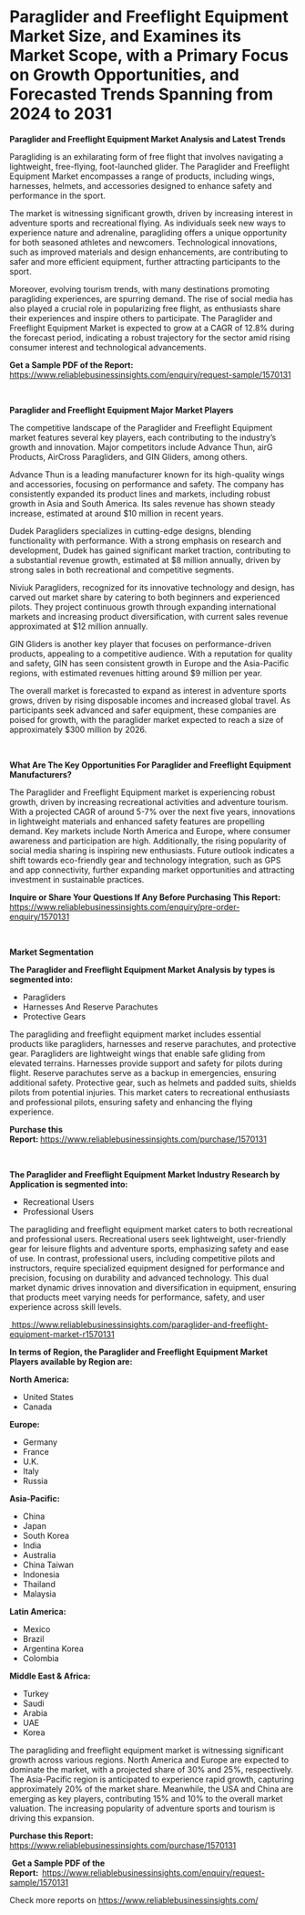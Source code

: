 <p><h1>Paraglider and Freeflight Equipment Market Size, and Examines its Market Scope, with a Primary Focus on Growth Opportunities, and Forecasted Trends Spanning from 2024 to 2031</h1></p><p><strong>Paraglider and Freeflight Equipment Market Analysis and Latest Trends</strong></p>
<p><p>Paragliding is an exhilarating form of free flight that involves navigating a lightweight, free-flying, foot-launched glider. The Paraglider and Freeflight Equipment Market encompasses a range of products, including wings, harnesses, helmets, and accessories designed to enhance safety and performance in the sport. </p><p>The market is witnessing significant growth, driven by increasing interest in adventure sports and recreational flying. As individuals seek new ways to experience nature and adrenaline, paragliding offers a unique opportunity for both seasoned athletes and newcomers. Technological innovations, such as improved materials and design enhancements, are contributing to safer and more efficient equipment, further attracting participants to the sport.</p><p>Moreover, evolving tourism trends, with many destinations promoting paragliding experiences, are spurring demand. The rise of social media has also played a crucial role in popularizing free flight, as enthusiasts share their experiences and inspire others to participate. The Paraglider and Freeflight Equipment Market is expected to grow at a CAGR of 12.8% during the forecast period, indicating a robust trajectory for the sector amid rising consumer interest and technological advancements.</p></p>
<p><strong>Get a Sample PDF of the Report:&nbsp;</strong> <a href="https://www.reliablebusinessinsights.com/enquiry/request-sample/1570131?utm_campaign=1873&utm_medium=2&utm_source=Github&utm_content=ia&utm_term=29122024&utm_id=paraglider-and-freeflight-equipment">https://www.reliablebusinessinsights.com/enquiry/request-sample/1570131</a></p>
<p>&nbsp;</p>
<p><strong>Paraglider and Freeflight Equipment Major Market Players</strong></p>
<p><p>The competitive landscape of the Paraglider and Freeflight Equipment market features several key players, each contributing to the industry’s growth and innovation. Major competitors include Advance Thun, airG Products, AirCross Paragliders, and GIN Gliders, among others.</p><p>Advance Thun is a leading manufacturer known for its high-quality wings and accessories, focusing on performance and safety. The company has consistently expanded its product lines and markets, including robust growth in Asia and South America. Its sales revenue has shown steady increase, estimated at around $10 million in recent years.</p><p>Dudek Paragliders specializes in cutting-edge designs, blending functionality with performance. With a strong emphasis on research and development, Dudek has gained significant market traction, contributing to a substantial revenue growth, estimated at $8 million annually, driven by strong sales in both recreational and competitive segments.</p><p>Niviuk Paragliders, recognized for its innovative technology and design, has carved out market share by catering to both beginners and experienced pilots. They project continuous growth through expanding international markets and increasing product diversification, with current sales revenue approximated at $12 million annually.</p><p>GIN Gliders is another key player that focuses on performance-driven products, appealing to a competitive audience. With a reputation for quality and safety, GIN has seen consistent growth in Europe and the Asia-Pacific regions, with estimated revenues hitting around $9 million per year.</p><p>The overall market is forecasted to expand as interest in adventure sports grows, driven by rising disposable incomes and increased global travel. As participants seek advanced and safer equipment, these companies are poised for growth, with the paraglider market expected to reach a size of approximately $300 million by 2026.</p></p>
<p>&nbsp;</p>
<p><strong>What Are The Key Opportunities For Paraglider and Freeflight Equipment Manufacturers?</strong></p>
<p><p>The Paraglider and Freeflight Equipment market is experiencing robust growth, driven by increasing recreational activities and adventure tourism. With a projected CAGR of around 5-7% over the next five years, innovations in lightweight materials and enhanced safety features are propelling demand. Key markets include North America and Europe, where consumer awareness and participation are high. Additionally, the rising popularity of social media sharing is inspiring new enthusiasts. Future outlook indicates a shift towards eco-friendly gear and technology integration, such as GPS and app connectivity, further expanding market opportunities and attracting investment in sustainable practices.</p></p>
<p><strong>Inquire or Share Your Questions If Any Before Purchasing This Report:</strong> <a href="https://www.reliablebusinessinsights.com/enquiry/pre-order-enquiry/1570131?utm_campaign=1873&utm_medium=2&utm_source=Github&utm_content=ia&utm_term=29122024&utm_id=paraglider-and-freeflight-equipment">https://www.reliablebusinessinsights.com/enquiry/pre-order-enquiry/1570131</a></p>
<p>&nbsp;</p>
<p><strong>Market Segmentation</strong></p>
<p><strong>The Paraglider and Freeflight Equipment Market Analysis by types is segmented into:</strong></p>
<p><ul><li>Paragliders</li><li>Harnesses And Reserve Parachutes</li><li>Protective Gears</li></ul></p>
<p><p>The paragliding and freeflight equipment market includes essential products like paragliders, harnesses and reserve parachutes, and protective gear. Paragliders are lightweight wings that enable safe gliding from elevated terrains. Harnesses provide support and safety for pilots during flight. Reserve parachutes serve as a backup in emergencies, ensuring additional safety. Protective gear, such as helmets and padded suits, shields pilots from potential injuries. This market caters to recreational enthusiasts and professional pilots, ensuring safety and enhancing the flying experience.</p></p>
<p><strong>Purchase this Report:&nbsp;</strong><a href="https://www.reliablebusinessinsights.com/purchase/1570131?utm_campaign=1873&utm_medium=2&utm_source=Github&utm_content=ia&utm_term=29122024&utm_id=paraglider-and-freeflight-equipment">https://www.reliablebusinessinsights.com/purchase/1570131</a></p>
<p>&nbsp;</p>
<p><strong>The Paraglider and Freeflight Equipment Market Industry Research by Application is segmented into:</strong></p>
<p><ul><li>Recreational Users</li><li>Professional Users</li></ul></p>
<p><p>The paragliding and freeflight equipment market caters to both recreational and professional users. Recreational users seek lightweight, user-friendly gear for leisure flights and adventure sports, emphasizing safety and ease of use. In contrast, professional users, including competitive pilots and instructors, require specialized equipment designed for performance and precision, focusing on durability and advanced technology. This dual market dynamic drives innovation and diversification in equipment, ensuring that products meet varying needs for performance, safety, and user experience across skill levels.</p></p>
<p><a href="https://www.reliablebusinessinsights.com/paraglider-and-freeflight-equipment-market-r1570131?utm_campaign=1873&utm_medium=2&utm_source=Github&utm_content=ia&utm_term=29122024&utm_id=paraglider-and-freeflight-equipment">&nbsp;https://www.reliablebusinessinsights.com/paraglider-and-freeflight-equipment-market-r1570131</a></p>
<p><strong>In terms of Region, the Paraglider and Freeflight Equipment Market Players available by Region are:</strong></p>
<p>
    <p> <strong> North America: </strong>
        <ul>
            <li>United States</li>
            <li>Canada</li>
        </ul>
        </p> 
    <p> <strong> Europe: </strong>
        <ul>
            <li>Germany</li>
            <li>France</li>
            <li>U.K.</li>
            <li>Italy</li>
            <li>Russia</li>
        </ul>
        </p> 
    <p> <strong> Asia-Pacific: </strong>
        <ul>
            <li>China</li>
            <li>Japan</li>
            <li>South Korea</li>
            <li>India</li>
            <li>Australia</li>
            <li>China Taiwan</li>
            <li>Indonesia</li>
            <li>Thailand</li>
            <li>Malaysia</li>
        </ul>
        </p> 
    <p> <strong> Latin America: </strong>
        <ul>
            <li>Mexico</li>
            <li>Brazil</li>
            <li>Argentina Korea</li>
            <li>Colombia</li>
        </ul>
        </p> 
    <p> <strong> Middle East & Africa: </strong>
        <ul>
            <li>Turkey</li>
            <li>Saudi</li>
            <li>Arabia</li>
            <li>UAE</li>
            <li>Korea</li>
        </ul>
    </p>
    </p>
<p><p>The paragliding and freeflight equipment market is witnessing significant growth across various regions. North America and Europe are expected to dominate the market, with a projected share of 30% and 25%, respectively. The Asia-Pacific region is anticipated to experience rapid growth, capturing approximately 20% of the market share. Meanwhile, the USA and China are emerging as key players, contributing 15% and 10% to the overall market valuation. The increasing popularity of adventure sports and tourism is driving this expansion.</p></p>
<p><strong>Purchase this Report: </strong><a href="https://www.reliablebusinessinsights.com/purchase/1570131?utm_campaign=1873&utm_medium=2&utm_source=Github&utm_content=ia&utm_term=29122024&utm_id=paraglider-and-freeflight-equipment">https://www.reliablebusinessinsights.com/purchase/1570131</a></p>
<p>&nbsp;<strong>Get a Sample PDF of the Report:&nbsp;&nbsp;</strong><a href="https://www.reliablebusinessinsights.com/enquiry/request-sample/1570131?utm_campaign=1873&utm_medium=2&utm_source=Github&utm_content=ia&utm_term=29122024&utm_id=paraglider-and-freeflight-equipment">https://www.reliablebusinessinsights.com/enquiry/request-sample/1570131</a></p>
<p><strong></strong></p>
<p>Check more reports on <a href="https://www.reliablebusinessinsights.com/?utm_campaign=1873&utm_medium=2&utm_source=Github&utm_content=ia&utm_term=29122024&utm_id=paraglider-and-freeflight-equipment">https://www.reliablebusinessinsights.com/</a></p>